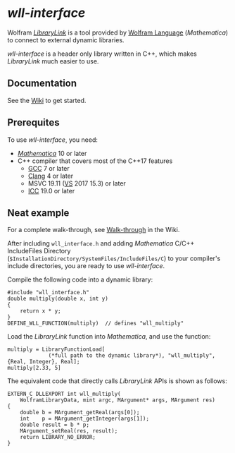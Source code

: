 # *wll-interface*

Wolfram [*LibraryLink*](http://reference.wolfram.com/language/LibraryLink/tutorial/Overview.html) is a tool provided by [Wolfram Language](http://www.wolfram.com/language/) (*Mathematica*) to connect to external dynamic libraries. 

*wll-interface* is a header only library written in C++, which makes *LibraryLink* much easier to use. 

## Documentation

See the [Wiki](https://github.com/njpipeorgan/wll-interface/wiki) to get started. 

## Prerequites

To use *wll-interface*, you need: 

* [*Mathematica*](https://www.wolfram.com/mathematica/) 10 or later
* C++ compiler that covers most of the C++17 features
  * [GCC](https://gcc.gnu.org/) 7 or later
  * [Clang](http://clang.llvm.org/) 4 or later
  * MSVC 19.11 ([VS](https://visualstudio.microsoft.com/vs/) 2017 15.3) or later
  * [ICC](https://software.intel.com/en-us/c-compilers) 19.0 or later

## Neat example

For a complete walk-through, see [Walk-through](https://github.com/njpipeorgan/wll-interface/wiki/Walk-through) in the Wiki.

After including `wll_interface.h` and adding *Mathematica* C/C++ IncludeFiles Directory (`$InstallationDirectory/SystemFiles/IncludeFiles/C`) to your compiler's include directories, you are ready to use *wll-interface*. 

Compile the following code into a dynamic library: 

    #include "wll_interface.h"
    double multiply(double x, int y)
    {
        return x * y;
    }
    DEFINE_WLL_FUNCTION(multiply)  // defines "wll_multiply"

Load the *LibraryLink* function into *Mathematica*, and use the function:

    multiply = LibraryFunctionLoad[
                 (*full path to the dynamic library*), "wll_multiply", {Real, Integer}, Real];
    multiply[2.33, 5]

The equivalent code that directly calls *LibraryLink* APIs is shown as follows: 

    EXTERN_C DLLEXPORT int wll_multiply(
        WolframLibraryData, mint argc, MArgument* args, MArgument res)
    {
        double b = MArgument_getReal(args[0]);
        int    p = MArgument_getInteger(args[1]);
        double result = b * p;
        MArgument_setReal(res, result);
        return LIBRARY_NO_ERROR;
    }
